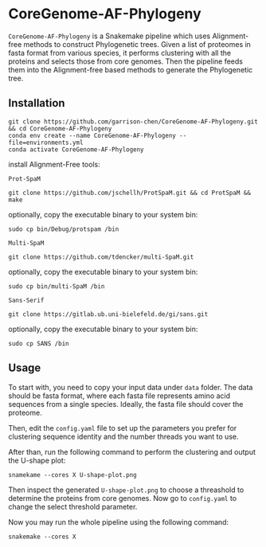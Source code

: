 # CoreGenome-AF-Phylogeny

`CoreGenome-AF-Phylogeny` is a Snakemake pipeline which uses Alignment-free methods to construct Phylogenetic trees. Given a list of proteomes in fasta format from various species, it performs clustering with all the proteins and selects those from core genomes. Then the pipeline feeds them into the Alignment-free based methods to generate the Phylogenetic tree.

## Installation
```
git clone https://github.com/garrison-chen/CoreGenome-AF-Phylogeny.git && cd CoreGenome-AF-Phylogeny
conda env create --name CoreGenome-AF-Phylogeny --file=environments.yml
conda activate CoreGenome-AF-Phylogeny
```

install Alignment-Free tools:

`Prot-SpaM`
```
git clone https://github.com/jschellh/ProtSpaM.git && cd ProtSpaM && make
```
optionally, copy the executable binary to your system bin:
```
sudo cp bin/Debug/protspam /bin
```

`Multi-SpaM`
```
git clone https://github.com/tdencker/multi-SpaM.git
```
optionally, copy the executable binary to your system bin:
```
sudo cp bin/multi-SpaM /bin
```

`Sans-Serif`
```
git clone https://gitlab.ub.uni-bielefeld.de/gi/sans.git
```
optionally, copy the executable binary to your system bin:
```
sudo cp SANS /bin
```


## Usage
To start with, you need to copy your input data under `data` folder. The data should be fasta format, where each fasta file represents amino acid sequences from a single species. Ideally, the fasta file should cover the proteome. 

Then, edit the `config.yaml` file to set up the parameters you prefer for clustering sequence identity and the number threads you want to use.

After than, run the following command to perform the clustering and output the U-shape plot:
```
snamekame --cores X U-shape-plot.png
```

Then inspect the generated `U-shape-plot.png` to choose a threashold to determine the proteins from core genomes. Now go to `config.yaml` to change the select threshold parameter.

Now you may run the whole pipeline using the following command:
```
snakemake --cores X
```
